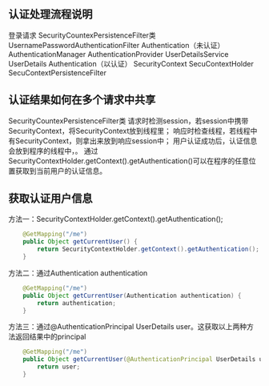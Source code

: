 ## 	认证处理流程说明
登录请求
SecurityCountexPersistenceFilter类
UsernamePasswordAuthenticationFilter
Authentication（未认证）
AuthenticationManager
AuthenticationProvider
UserDetailsService
UserDetails
Authentication（以认证）
SecurityContext
SecuContextHolder
SecuContextPersistenceFilter

## 认证结果如何在多个请求中共享
SecurityCountexPersistenceFilter类
请求时检测session，若session中携带SecurityContext，将SecurityContext放到线程里；
响应时检查线程，若线程中有SecurityContext，则拿出来放到响应session中；
用户认证成功后，认证信息会放到程序的线程中，。
通过SecurityContextHolder.getContext().getAuthentication()可以在程序的任意位置获取到当前用户的认证信息。

## 获取认证用户信息
方法一：SecurityContextHolder.getContext().getAuthentication();
```java
    @GetMapping("/me")
    public Object getCurrentUser() {
        return SecurityContextHolder.getContext().getAuthentication();
    }
```

方法二：通过Authentication authentication
```java
    @GetMapping("/me")
    public Object getCurrentUser(Authentication authentication) {
        return authentication;
    }
```

方法三：通过@AuthenticationPrincipal UserDetails user。这获取以上两种方法返回结果中的principal
```java
    @GetMapping("/me")
    public Object getCurrentUser(@AuthenticationPrincipal UserDetails user) {
        return user;
    }
```

